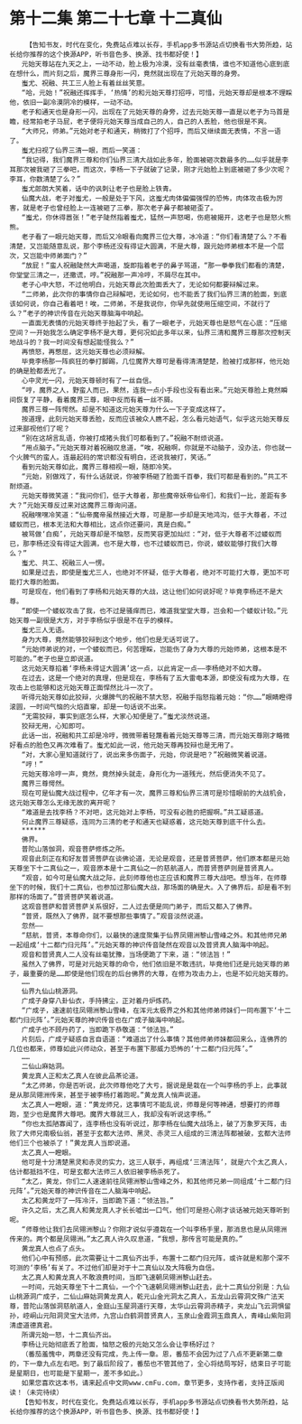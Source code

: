 # 第十二集 第二十七章 十二真仙
        【告知书友，时代在变化，免费站点难以长存，手机app多书源站点切换看书大势所趋，站长给你推荐的这个换源APP，听书音色多、换源、找书都好使！】
       元始天尊站在九天之上，一动不动，脸上极为冷漠，没有丝毫表情，谁也不知道他心底到底在想什么，而片刻之后，魔界三尊身形一闪，竟然就出现在了元始天尊的身旁。
       蚩尤、祝融、共工三人脸上有着丝丝笑意。
       “哈，元始！”祝融还挥挥手，‘热情’的和元始天尊打招呼，可惜，元始天尊却是根本不理睬他，依旧一副冷漠阴冷的模样，一动不动。
       老子和通天也是身形一闪，出现在了元始天尊的身旁，过去元始天尊一直是以老子为马首是瞻，经常拍老子马屁，老子便将元始天尊当成自己的人，自己的人丢脸，他也很是不爽。
       “大师兄，师弟。”元始对老子和通天，稍微打了个招呼，而后又继续面无表情，不言一语了。
       蚩尤扫视了仙界三清一眼，而后一笑道：
       “我记得，我们魔界三尊和你们仙界三清大战如此多年，脸面被砸次数最多的……似乎就是李耳那次被我砸了三拳吧，而这次，李杨一下子就破了记录，刚才元始脸上到底被砸了多少次呢？李耳，你数清楚了么？”
       蚩尤郎朗大笑着，话中的讽刺让老子也是脸上铁青。
       仙魔大战，老子对蚩尤，一般是处于下风，这蚩尤肉体偏偏强悍的恐怖，肉体攻击极为厉害，就是老子也曾经脸上一连被砸了三拳，那次老子鼻子都被砸歪了。
       “蚩尤，你休得嚣张！”老子陡然指着蚩尤，猛然一声怒喝，伤疤被揭开，这老子也是怒火熊熊。
       老子看了一眼元始天尊，而后又冷眼看向魔界三位大尊，冰冷道：“你们看清楚了么？不看清楚，又岂能随意乱说，那个李杨还没有得证大圆满，不是大尊，跟元始师弟根本不是一个层次，又岂能中师弟面门？”
       “放屁！”蛮人祝融陡然大声喝道，旋即指着老子的鼻子骂道，“那一拳拳我们都看的清楚，你堂堂三清之一，还撒谎，哼。”祝融那一声冷哼，不屑尽在其中。
       老子心中大怒，不过他明白，元始天尊此次脸面丢大了，无论如何都要辩解过来。
       “二师弟，此次你的事情你自己辩解吧，无论如何，也不能丢了我们仙界三清的脸面，到底该如何说，你自己看着吧！唉，二师弟，不是我说你，你早先就使用压缩空间，不就行了么？”老子的神识传音在元始天尊脑海中响起。
       一直面无表情的元始天尊终于抬起了头，看了一眼老子，元始天尊也是怒气在心底：“压缩空间？一开始我怎么确定李杨不是大尊，更何况如此多年以来，仙界三清和魔界三尊那次控制天地战斗的？我一时间没有想起能怪我么？”
       再愤怒，再憋屈，这元始天尊也必须辩解。
       毕竟李杨那一阵疯狂的拳打脚踢，几位魔界大尊可是看得清清楚楚，脸被打成那样，他元始的确是脸都丢光了。
       心中灵光一闪，元始天尊顿时有了一丝自信。
       “哼，魔界之人，野蛮人而已，果然，连我一点小手段也没有看出来。”元始天尊脸上竟然瞬间恢复了平静，看着魔界三尊，眼中反而有着一丝不屑。
       魔界三尊一阵愕然。却是不知道这元始天尊为什么一下子变成这样了。
       按道理，此刻元始天尊丢脸，反而应该被众人瞧不起，怎么看元始语气，似乎这元始天尊反过来鄙视他们了呢？
       “别在这胡言乱语，你被打成猪头我们可都看到了。”祝融不耐烦说道。
       “用点脑子。”元始天尊对着祝融叹息道，“唉，祝融啊，你就是不动脑子，没办法，你也就一个火脾气的蛮人。连最起码的常识都没有明白，还说我被打，笑话。”
       看到元始天尊如此，魔界三尊相视一眼，随即冷笑。
       “元始，别做戏了，有什么话就说，你被李杨砸了脸面千百拳，我们可都是看到的。”共工不耐烦道。
       元始天尊微笑道：“我问你们，低于大尊者，那些魔帝妖帝仙帝们，和我们一比，差距有多大？”元始天尊反过来对这魔界三尊询问道。
       祝融嘿嘿冷笑道：“仙帝魔帝虽然接近大尊，可是那一步却是天地鸿沟，低于大尊者，不过蝼蚁而已，根本无法和大尊相比，这点你还要问，真是白痴。”
       被骂做‘白痴’，元始天尊却是不恼怒，反而笑容更加灿烂：“对，低于大尊者不过蝼蚁而已，那李杨还没有得证大圆满，也不是大尊，也不过蝼蚁而已，你说，蝼蚁能够打我们大尊么？”
       蚩尤、共工、祝融三人一愣。
       如果是过去，即使是蚩尤三人，也绝对不怀疑，低于大尊者，绝对不可能打大尊，更加不可能打大尊的脸面。
       可是现在，他们看到了李杨和元始天尊的大战，这让他们如何说好呢？毕竟李杨还不是大尊。
       “即使一个蝼蚁攻击了我，也不过是骚痒而已，难道我堂堂大尊，岂会和一个蝼蚁计较。”元始天尊一副很是大方，对于李杨似乎很是不在乎的模样。
       蚩尤三人无语。
       身为大尊，竟然能够狡辩到这个地步，他们也是无话可说了。
       “元始师弟说的对，一个蝼蚁而已，何苦理睬，岂能伤了身为大尊的元始师弟，这根本是不可能的。”老子也是立即说道。
       这元始天尊掐着‘李杨未得证大圆满’这一点，以此肯定一点——李杨绝对不如大尊。
       在过去，这是一个绝对的真理，但是现在，李杨有了五大雷电本源，即使没有成为大尊，在攻击上也能够和这元始天尊正面悍然比斗一次了。
       听得元始天尊如此狡辩，火爆脾气的祝融不禁大怒，祝融手指怒指着元始：“你……”眼睛瞪得滚圆，一时间气恼的火焰直窜，却是一句话说不出来。
       “无需狡辩，事实到底怎么样，大家心知便是了。”蚩尤淡然说道。
       狡辩无用，心知即可。
       此话一出，祝融和共工却是冷哼，微微带着轻蔑看着元始天尊等三清，而元始天尊刚才略微好看点的脸色又再次难看了。蚩尤如此一说，他元始天尊再狡辩也是无用了。
       “对，大家心里知道就行了，说出来多伤面子，元始，你说是吧？”祝融微笑着说道。
       “哼！”
       元始天尊冷哼一声，竟然，竟然掉头就走，身形化为一道残光，然后便消失不见了。
       魔界三尊愕然。
       现在可是仙魔大战过程中，亿年才有一次，魔界三尊和仙界三清可是珍惜眼前的大战机会，这元始天尊怎么无缘无故的离开呢？
       “难道是去找李杨？不对吧，这元始对上李杨，可没有必胜的把握啊。”共工疑惑道。
       何止魔界三尊疑惑，连同为三清的老子和通天也疑惑着，这元始天尊到底干什么去。
       ******
       佛界。
       普陀山落伽洞，观音菩萨修炼之所。
       观音此刻正在和好友普贤菩萨在谈佛论道，无论是观音，还是普贤菩萨，他们原本都是元始天尊坐下十二真仙之一，观音原本是十二真仙之一的慈航道人，而普贤菩萨则是普贤真人。
       “观音，如今可是仙魔大战之际，此刻师尊他也正应该和魔界三尊大战吧。想当年，在师尊坐下的时候，我们十二真仙，也参加过那仙魔大战，那场面的确是大。入了佛界后，却是看不到那样的场面了。”普贤菩萨笑着说道。
       这观音菩萨和普贤菩萨关系很好，二人过去便是同门弟子，而后又都入了佛界。
       “普贤，既然入了佛界，就不要想那些事情了。”观音淡然说道。
       忽然——
       “慈航，普贤，本尊命你们，以最快的速度聚集于仙界凤翎洲黎山雪峰之外。和其他师兄弟一起组成‘十二都门归元阵’。”元始天尊的神识传音陡然在观音以及普贤真人脑海中响起。
       观音和普贤真人二人没有丝毫犹豫，当场便跪了下来，道：“领法旨！”
       虽然入了佛界，可是对元始天尊的命令，他们依旧是不敢违抗，毕竟他们还是元始天尊的弟子，最重要的是……即使是他们现在的后台佛界的大尊，在修为攻击力上，也是不如元始天尊的。
       ……
       仙界九仙山桃源洞。
       广成子身穿八卦仙衣，手持拂尘，正对着丹炉炼药。
       “广成子，速速前往凤翎洲黎山雪峰，在浑元太极界之外和其他师弟师妹们一同布置下‘十二都门归元阵’。”元始天尊的神识传音也在广成子脑海中响起。
       广成子也不顾丹药了，当即跪下恭敬道：“领法旨。”
       片刻后，广成子疑惑自言自语道：“难道出了什么事情？其他师弟师妹都回来么，连佛界的几位也都来，师尊如此兴师动众，甚至于布置下那威力恐怖的‘十二都门归元阵’。”
       ……
       二仙山麻姑洞。
       黄龙真人正和太乙真人在彼此品茶论道。
       “太乙师弟，你是否听说，此次师尊他吃了大亏，据说是是栽在一个叫李杨的手上，此事就是从那凤翎洲传来，甚至于被李杨打着跑呢。”黄龙真人悄声说道。
       太乙真人一瞪眼，道：“黄龙师兄，这事情可不能乱说，师尊是何等神通，想要打的师尊跑，至少也是魔界大尊吧。魔界大尊就三人，我却没有听说这李杨。”
       “你也太孤陋寡闻了，连李杨也没有听说过，那李杨在仙魔大战场上，破了万象罗天阵，击败了大师兄南极仙翁，甚至于玄都大法师、黑灵、赤灵三人组成的三清法阵都被破，玄都大法师他们三个也被杀了！”黄龙真人当即说道。
       太乙真人一瞪眼。
       他可是十分清楚黑灵和赤灵的实力，这三人联手，再组成‘三清法阵’，就是六个太乙真人，估计都抵挡不住，可是玄都大法师三人依旧被李杨杀死了。
       “太乙，黄龙，你们二人速速前往凤翎洲黎山雪峰之外，和其他师兄弟一同组成‘十二都门归元阵’。”元始天尊的神识传音在二人脑海中响起。
       太乙和黄龙吓了一阵冷汗，当即跪下道：“领法旨。”
       许久之后，太乙真人和黄龙真人才长长嘘出一口气，他们可是担心刚才谈话被元始天尊听到呢。
       “师尊他让我们去凤翎洲黎山？你刚才说似乎遵栽在一个叫李杨手里，那消息也是从凤翎洲传来的。两个都是凤翎洲。”太乙真人许久叹息道，“我想，那传言可能是真的。”
       黄龙真人也点了点头。
       他们心中有预感，此次需要让十二真仙齐出手，布置十二都门归元阵，或许就是和那个深不可测的‘李杨’有关了。不过他们却是对于十二真仙以及大阵极为自信。
       太乙真人和黄龙真人不敢浪费时间，当即飞速朝凤翎洲黎山赶去。
       一时间，元始天尊坐下十二真仙，一个个飞速朝凤翎洲黎山赶去，此十二真仙分别是：九仙山桃源洞广成子，二仙山麻姑洞黄龙真人，乾元山金光洞太乙真人，五龙山云霄洞文殊广法天尊，普陀山落伽洞慈航道人，金庭山玉屋洞道行天尊，太华山云霄洞赤精子，夹龙山飞云洞惧留孙，崆峒山元阳洞灵宝大法师，九宫山白鹤洞普贤真人，玉泉山金霞洞玉鼎真人，青峰山紫阳洞清虚道德真君。
       所谓元始一怒，十二真仙齐出。
       李杨让元始彻底丢了脸面，恼怒之极的元始又怎么会让李杨好过？
       （番茄羞愧中，两章还没有完成，先上传一章。恩，番茄不会因为过了八点不更新第二章的，下一章九点左右吧。到了最后阶段了，番茄也不管其他了，全心将结局写好，结束日子可能是星期日，也可能是下星期一，差不多如此。）
       如果您喜欢这本书，请来起点中文网www.cmFu.com，章节更多，支持作者，支持正版阅读！（未完待续）
       【告知书友，时代在变化，免费站点难以长存，手机app多书源站点切换看书大势所趋，站长给你推荐的这个换源APP，听书音色多、换源、找书都好使！】